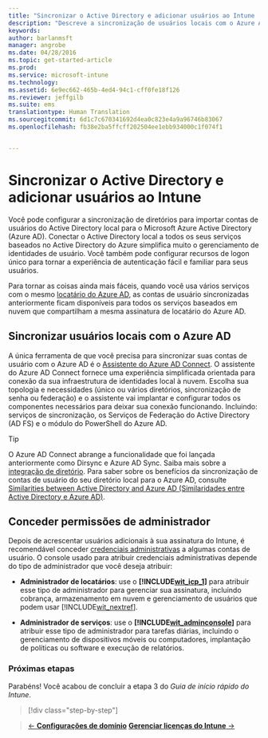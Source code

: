 ```yaml
---
title: "Sincronizar o Active Directory e adicionar usuários ao Intune | Microsoft Intune"
description: "Descreve a sincronização de usuários locais com o Azure AD e concessão de permissões de administrador para sua assinatura do Intune"
keywords: 
author: barlanmsft
manager: angrobe
ms.date: 04/28/2016
ms.topic: get-started-article
ms.prod: 
ms.service: microsoft-intune
ms.technology: 
ms.assetid: 6e9ec662-465b-4ed4-94c1-cff0fe18f126
ms.reviewer: jeffgilb
ms.suite: ems
translationtype: Human Translation
ms.sourcegitcommit: 6d1c7c670341692d4ea0c823e4a9a96746b83067
ms.openlocfilehash: fb38e2ba5ffcff202504ee1ebb934000c1f074f1


---
```



# Sincronizar o Active Directory e adicionar usuários ao Intune
Você pode configurar a sincronização de diretórios para importar contas de usuários do Active Directory local para o Microsoft Azure Active Directory (Azure AD). Conectar o Active Directory local a todos os seus serviços baseados no Active Directory do Azure simplifica muito o gerenciamento de identidades de usuário. Você também pode configurar recursos de logon único para tornar a experiência de autenticação fácil e familiar para seus usuários.

Para tornar as coisas ainda mais fáceis, quando você usa vários serviços com o mesmo [locatário do Azure AD](http://technet.microsoft.com/library/jj573650.aspx#BKMK_WhatIsAnAzureADTenant), as contas de usuário sincronizadas anteriormente ficam disponíveis para todos os serviços baseados em nuvem que compartilham a mesma assinatura de locatário do Azure AD.

## Sincronizar usuários locais com o Azure AD
A única ferramenta de que você precisa para sincronizar suas contas de usuário com o Azure AD é o [Assistente do Azure AD Connect](https://www.microsoft.com/download/details.aspx?id=47594). O assistente do Azure AD Connect fornece uma experiência simplificada orientada para conexão da sua infraestrutura de identidades local à nuvem.  Escolha sua topologia e necessidades (único ou vários diretórios, sincronização de senha ou federação) e o assistente vai implantar e configurar todos os componentes necessários para deixar sua conexão funcionando. Incluindo: serviços de sincronização, os Serviços de Federação do Active Directory (AD FS) e o módulo do PowerShell do Azure AD.

> [!TIP]
> O Azure AD Connect abrange a funcionalidade que foi lançada anteriormente como Dirsync e Azure AD Sync. Saiba mais sobre a [integração de diretório](http://technet.microsoft.com/library/jj573653.aspx). Para saber sobre os benefícios da sincronização de contas de usuário do seu diretório local para o Azure AD, consulte [Similarities between Active Directory and Azure AD (Similaridades entre Active Directory e Azure AD)](http://technet.microsoft.com/library/dn518177.aspx).

## Conceder permissões de administrador
Depois de acrescentar usuários adicionais à sua assinatura do Intune, é recomendável conceder [credenciais administrativas](administrative-accounts-websites-perms.md) a algumas contas de usuário. O console usado para atribuir credenciais administrativas depende do tipo de administrador que você deseja atribuir:

-   **Administrador de locatários**: use o **[!INCLUDE[wit_icp_1](../includes/wit_icp_1_md.md)]** para atribuir esse tipo de administrador para gerenciar sua assinatura, incluindo cobrança, armazenamento em nuvem e gerenciamento de usuários que podem usar [!INCLUDE[wit_nextref](../includes/wit_nextref_md.md)].

-   **Administrador de serviços**: use o **[!INCLUDE[wit_adminconsole](../includes/wit_adminconsole_md.md)]** para atribuir esse tipo de administrador para tarefas diárias, incluindo o gerenciamento de dispositivos móveis ou computadores, implantação de políticas ou software e execução de relatórios.


### Próximas etapas
Parabéns! Você acabou de concluir a etapa 3 do *Guia de início rápido do Intune*.

>[!div class="step-by-step"]

>[&larr; **Configurações de domínio**](.\start-with-a-paid-subscription-to-microsoft-intune-step-2.md)     [**Gerenciar licenças do Intune** &rarr;](.\start-with-a-paid-subscription-to-microsoft-intune-step-4.md)  



<!--HONumber=Aug16_HO4-->


